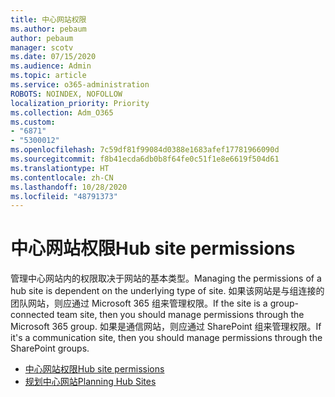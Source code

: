 ```yaml
---
title: 中心网站权限
ms.author: pebaum
author: pebaum
manager: scotv
ms.date: 07/15/2020
ms.audience: Admin
ms.topic: article
ms.service: o365-administration
ROBOTS: NOINDEX, NOFOLLOW
localization_priority: Priority
ms.collection: Adm_O365
ms.custom:
- "6871"
- "5300012"
ms.openlocfilehash: 7c59df81f99084d0388e1683afef17781966090d
ms.sourcegitcommit: f8b41ecda6db0b8f64fe0c51f1e8e6619f504d61
ms.translationtype: HT
ms.contentlocale: zh-CN
ms.lasthandoff: 10/28/2020
ms.locfileid: "48791373"
---
```

# <a name="hub-site-permissions"></a><span data-ttu-id="35ddf-102">中心网站权限</span><span class="sxs-lookup"><span data-stu-id="35ddf-102">Hub site permissions</span></span>

<span data-ttu-id="35ddf-103">管理中心网站内的权限取决于网站的基本类型。</span><span class="sxs-lookup"><span data-stu-id="35ddf-103">Managing the permissions of a hub site is dependent on the underlying type of site.</span></span> <span data-ttu-id="35ddf-104">如果该网站是与组连接的团队网站，则应通过 Microsoft 365 组来管理权限。</span><span class="sxs-lookup"><span data-stu-id="35ddf-104">If the site is a group-connected team site, then you should manage permissions through the Microsoft 365 group.</span></span> <span data-ttu-id="35ddf-105">如果是通信网站，则应通过 SharePoint 组来管理权限。</span><span class="sxs-lookup"><span data-stu-id="35ddf-105">If it's a communication site, then you should manage permissions through the SharePoint groups.</span></span>

- [<span data-ttu-id="35ddf-106">中心网站权限</span><span class="sxs-lookup"><span data-stu-id="35ddf-106">Hub site permissions</span></span>](https://docs.microsoft.com/sharepoint/modern-experience-sharing-permissions#hub-site-permissions)  
- [<span data-ttu-id="35ddf-107">规划中心网站</span><span class="sxs-lookup"><span data-stu-id="35ddf-107">Planning Hub Sites</span></span>](https://docs.microsoft.com/sharepoint/planning-hub-sites)
